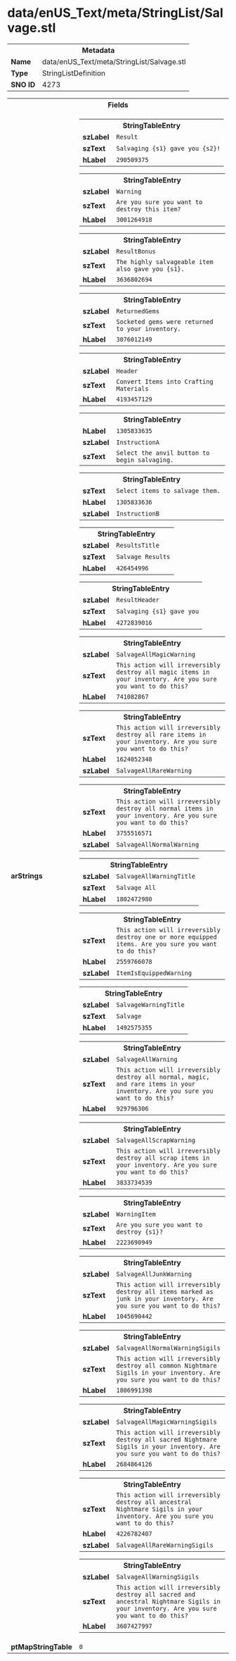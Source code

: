 <h1>data/enUS_Text/meta/StringList/Salvage.stl</h1><table><tr><th colspan="100%">Metadata</th></tr><tr><td><b>Name</b></td><td>data/enUS_Text/meta/StringList/Salvage.stl</td></tr><tr><td><b>Type</b></td><td>StringListDefinition</td></tr><tr><td><b>SNO ID</b></td><td>4273</td></tr></table>

<table><tr><th colspan="100%">Fields</th></tr><tr><td><b>arStrings</b></td><td><table><tr><th colspan="100%">StringTableEntry</th></tr><tr><td><b>szLabel</b></td><td><code>Result</code></td></tr><tr><td><b>szText</b></td><td><code>Salvaging {s1} gave you {s2}!</code></td></tr><tr><td><b>hLabel</b></td><td><code>290509375</code></td></tr></table>


<table><tr><th colspan="100%">StringTableEntry</th></tr><tr><td><b>szLabel</b></td><td><code>Warning</code></td></tr><tr><td><b>szText</b></td><td><code>Are you sure you want to destroy this item?</code></td></tr><tr><td><b>hLabel</b></td><td><code>3001264918</code></td></tr></table>


<table><tr><th colspan="100%">StringTableEntry</th></tr><tr><td><b>szLabel</b></td><td><code>ResultBonus</code></td></tr><tr><td><b>szText</b></td><td><code>The highly salvageable item also gave you {s1}.</code></td></tr><tr><td><b>hLabel</b></td><td><code>3636802694</code></td></tr></table>


<table><tr><th colspan="100%">StringTableEntry</th></tr><tr><td><b>szLabel</b></td><td><code>ReturnedGems</code></td></tr><tr><td><b>szText</b></td><td><code>Socketed gems were returned to your inventory.</code></td></tr><tr><td><b>hLabel</b></td><td><code>3076012149</code></td></tr></table>


<table><tr><th colspan="100%">StringTableEntry</th></tr><tr><td><b>szLabel</b></td><td><code>Header</code></td></tr><tr><td><b>szText</b></td><td><code>Convert Items into Crafting Materials</code></td></tr><tr><td><b>hLabel</b></td><td><code>4193457129</code></td></tr></table>


<table><tr><th colspan="100%">StringTableEntry</th></tr><tr><td><b>hLabel</b></td><td><code>1305833635</code></td></tr><tr><td><b>szLabel</b></td><td><code>InstructionA</code></td></tr><tr><td><b>szText</b></td><td><code>Select the anvil button to begin salvaging.</code></td></tr></table>


<table><tr><th colspan="100%">StringTableEntry</th></tr><tr><td><b>szText</b></td><td><code>Select items to salvage them.</code></td></tr><tr><td><b>hLabel</b></td><td><code>1305833636</code></td></tr><tr><td><b>szLabel</b></td><td><code>InstructionB</code></td></tr></table>


<table><tr><th colspan="100%">StringTableEntry</th></tr><tr><td><b>szLabel</b></td><td><code>ResultsTitle</code></td></tr><tr><td><b>szText</b></td><td><code>Salvage Results</code></td></tr><tr><td><b>hLabel</b></td><td><code>426454996</code></td></tr></table>


<table><tr><th colspan="100%">StringTableEntry</th></tr><tr><td><b>szLabel</b></td><td><code>ResultHeader</code></td></tr><tr><td><b>szText</b></td><td><code>Salvaging {s1} gave you</code></td></tr><tr><td><b>hLabel</b></td><td><code>4272839016</code></td></tr></table>


<table><tr><th colspan="100%">StringTableEntry</th></tr><tr><td><b>szLabel</b></td><td><code>SalvageAllMagicWarning</code></td></tr><tr><td><b>szText</b></td><td><code>This action will irreversibly destroy all magic items in your inventory. Are you sure you want to do this?</code></td></tr><tr><td><b>hLabel</b></td><td><code>741082867</code></td></tr></table>


<table><tr><th colspan="100%">StringTableEntry</th></tr><tr><td><b>szText</b></td><td><code>This action will irreversibly destroy all rare items in your inventory. Are you sure you want to do this?</code></td></tr><tr><td><b>hLabel</b></td><td><code>1624052348</code></td></tr><tr><td><b>szLabel</b></td><td><code>SalvageAllRareWarning</code></td></tr></table>


<table><tr><th colspan="100%">StringTableEntry</th></tr><tr><td><b>szText</b></td><td><code>This action will irreversibly destroy all normal items in your inventory. Are you sure you want to do this?</code></td></tr><tr><td><b>hLabel</b></td><td><code>3755516571</code></td></tr><tr><td><b>szLabel</b></td><td><code>SalvageAllNormalWarning</code></td></tr></table>


<table><tr><th colspan="100%">StringTableEntry</th></tr><tr><td><b>szLabel</b></td><td><code>SalvageAllWarningTitle</code></td></tr><tr><td><b>szText</b></td><td><code>Salvage All</code></td></tr><tr><td><b>hLabel</b></td><td><code>1802472980</code></td></tr></table>


<table><tr><th colspan="100%">StringTableEntry</th></tr><tr><td><b>szText</b></td><td><code>This action will irreversibly destroy one or more equipped items. Are you sure you want to do this?</code></td></tr><tr><td><b>hLabel</b></td><td><code>2559766078</code></td></tr><tr><td><b>szLabel</b></td><td><code>ItemIsEquippedWarning</code></td></tr></table>


<table><tr><th colspan="100%">StringTableEntry</th></tr><tr><td><b>szLabel</b></td><td><code>SalvageWarningTitle</code></td></tr><tr><td><b>szText</b></td><td><code>Salvage</code></td></tr><tr><td><b>hLabel</b></td><td><code>1492575355</code></td></tr></table>


<table><tr><th colspan="100%">StringTableEntry</th></tr><tr><td><b>szLabel</b></td><td><code>SalvageAllWarning</code></td></tr><tr><td><b>szText</b></td><td><code>This action will irreversibly destroy all normal, magic, and rare items in your inventory. Are you sure you want to do this?</code></td></tr><tr><td><b>hLabel</b></td><td><code>929796306</code></td></tr></table>


<table><tr><th colspan="100%">StringTableEntry</th></tr><tr><td><b>szLabel</b></td><td><code>SalvageAllScrapWarning</code></td></tr><tr><td><b>szText</b></td><td><code>This action will irreversibly destroy all scrap items in your inventory. Are you sure you want to do this?</code></td></tr><tr><td><b>hLabel</b></td><td><code>3833734539</code></td></tr></table>


<table><tr><th colspan="100%">StringTableEntry</th></tr><tr><td><b>szLabel</b></td><td><code>WarningItem</code></td></tr><tr><td><b>szText</b></td><td><code>Are you sure you want to destroy {s1}?</code></td></tr><tr><td><b>hLabel</b></td><td><code>2223690949</code></td></tr></table>


<table><tr><th colspan="100%">StringTableEntry</th></tr><tr><td><b>szLabel</b></td><td><code>SalvageAllJunkWarning</code></td></tr><tr><td><b>szText</b></td><td><code>This action will irreversibly destroy all items marked as junk in your inventory. Are you sure you want to do this?</code></td></tr><tr><td><b>hLabel</b></td><td><code>1045690442</code></td></tr></table>


<table><tr><th colspan="100%">StringTableEntry</th></tr><tr><td><b>szLabel</b></td><td><code>SalvageAllNormalWarningSigils</code></td></tr><tr><td><b>szText</b></td><td><code>This action will irreversibly destroy all common Nightmare Sigils in your inventory. Are you sure you want to do this?</code></td></tr><tr><td><b>hLabel</b></td><td><code>1806991398</code></td></tr></table>


<table><tr><th colspan="100%">StringTableEntry</th></tr><tr><td><b>szLabel</b></td><td><code>SalvageAllMagicWarningSigils</code></td></tr><tr><td><b>szText</b></td><td><code>This action will irreversibly destroy all sacred Nightmare Sigils in your inventory. Are you sure you want to do this?</code></td></tr><tr><td><b>hLabel</b></td><td><code>2684864126</code></td></tr></table>


<table><tr><th colspan="100%">StringTableEntry</th></tr><tr><td><b>szText</b></td><td><code>This action will irreversibly destroy all ancestral Nightmare Sigils in your inventory. Are you sure you want to do this?</code></td></tr><tr><td><b>hLabel</b></td><td><code>4226782407</code></td></tr><tr><td><b>szLabel</b></td><td><code>SalvageAllRareWarningSigils</code></td></tr></table>


<table><tr><th colspan="100%">StringTableEntry</th></tr><tr><td><b>szLabel</b></td><td><code>SalvageAllWarningSigils</code></td></tr><tr><td><b>szText</b></td><td><code>This action will irreversibly destroy all sacred and ancestral Nightmare Sigils in your inventory. Are you sure you want to do this?</code></td></tr><tr><td><b>hLabel</b></td><td><code>3607427997</code></td></tr></table>


</td></tr><tr><td><b>ptMapStringTable</b></td><td><code>0</code></td></tr></table>

